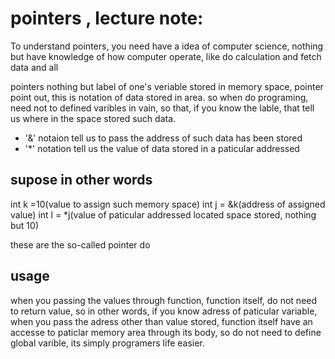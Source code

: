 # pointers , lecture note:

To understand pointers, you need have a idea of computer science, nothing but have knowledge of how computer operate, like do calculation and fetch data and all

pointers nothing but label of one's veriable stored in memory space,
pointer point out, this is notation of data stored in area. 
so when do programing, need not to defined varibles in vain, so that, if you know the lable, that tell us where in the space stored such data.

* '&' notaion tell us to pass the address of such data has been stored
* '*' notation tell us the value of data stored in a paticular addressed

## supose in other words

int k =10(value to assign such memory space)
int j = &k(address of assigned value)
int l = *j(value of paticular addressed located space stored, nothing but 10)

these are the so-called pointer do

## usage

when you passing the values through function, function itself, do not need to return value, so in other words, if you know adress of paticular variable, when you pass the adress other than value stored,
function itself have an accesse to paticlar memory area through its body, so do not need to define global varible, its simply programers life easier.
